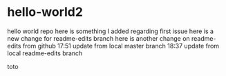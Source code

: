 # hello-world2
hello world repo
here is something I added regarding first issue
here is a new change for readme-edits branch
here is another change on readme-edits from github
17:51 update from local master branch
18:37 update from local readme-edits branch

toto
